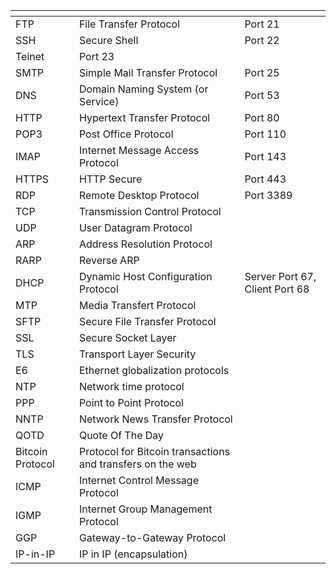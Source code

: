 <table>
<thead>
<tr>
<th></th>
<th></th>
<th></th>
</tr>
</thead>
<tbody>
<tr>
<td>FTP</td>
<td>File Transfer Protocol</td>
<td>Port 21</td>
</tr>
<tr>
<td>SSH</td>
<td>Secure Shell</td>
<td>Port 22</td>
</tr>
<tr>
<td>Teinet</td>
<td>Port 23</td>
<td></td>
</tr>
<tr>
<td>SMTP</td>
<td>Simple Mail Transfer Protocol</td>
<td>Port 25</td>
</tr>
<tr>
<td>DNS</td>
<td>Domain Naming System (or Service)</td>
<td>Port 53</td>
</tr>
<tr>
<td>HTTP</td>
<td>Hypertext Transfer Protocol</td>
<td>Port 80</td>
</tr>
<tr>
<td>POP3</td>
<td>Post Office Protocol</td>
<td>Port 110</td>
</tr>
<tr>
<td>IMAP</td>
<td>Internet Message Access Protocol</td>
<td>Port 143</td>
</tr>
<tr>
<td>HTTPS</td>
<td>HTTP Secure</td>
<td>Port 443</td>
</tr>
<tr>
<td>RDP</td>
<td>Remote Desktop Protocol</td>
<td>Port 3389</td>
</tr>
<tr>
<td>TCP</td>
<td>Transmission Control Protocol</td>
<td></td>
</tr>
<tr>
<td>UDP</td>
<td>User Datagram Protocol</td>
<td></td>
</tr>
<tr>
<td>ARP</td>
<td>Address Resolution Protocol</td>
<td></td>
</tr>
<tr>
<td>RARP</td>
<td>Reverse ARP</td>
<td></td>
</tr>
<tr>
<td>DHCP</td>
<td>Dynamic Host Configuration Protocol</td>
<td>Server Port 67, Client Port 68</td>
</tr>
<tr>
<td>MTP</td>
<td>Media Transfert Protocol</td>
<td></td>
</tr>
<tr>
<td>SFTP</td>
<td>Secure File Transfer Protocol</td>
<td></td>
</tr>
<tr>
<td>SSL</td>
<td>Secure Socket Layer</td>
<td></td>
</tr>
<tr>
<td>TLS</td>
<td>Transport Layer Security</td>
<td></td>
</tr>
<tr>
<td>E6</td>
<td>Ethernet globalization protocols</td>
<td></td>
</tr>
<tr>
<td>NTP</td>
<td>Network time protocol</td>
<td></td>
</tr>
<tr>
<td>PPP</td>
<td>Point to Point Protocol</td>
<td></td>
</tr>
<tr>
<td>NNTP</td>
<td>Network News Transfer Protocol</td>
<td></td>
</tr>
<tr>
<td>QOTD</td>
<td>Quote Of The Day</td>
<td></td>
</tr>
<tr>
<td>Bitcoin Protocol</td>
<td>Protocol for Bitcoin transactions and transfers on the web</td>
<td></td>
</tr>
<tr>
<td>ICMP</td>
<td>Internet Control Message Protocol</td>
<td></td>
</tr>
<tr>
<td>IGMP</td>
<td>Internet Group Management Protocol</td>
<td></td>
</tr>
<tr>
<td>GGP</td>
<td>Gateway-to-Gateway Protocol</td>
<td></td>
</tr>
<tr>
<td>IP-in-IP</td>
<td>IP in IP (encapsulation)</td>
<td></td>
</tr>
</tbody>
</table>